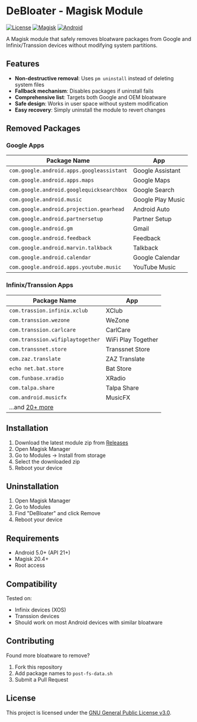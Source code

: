 # DeBloater - Magisk Module

[![License](https://img.shields.io/github/license/yourusername/DeBloater?color=blue)](LICENSE)
[![Magisk](https://img.shields.io/badge/Magisk-20.4%2B-brightgreen)](https://github.com/topjohnwu/Magisk)
[![Android](https://img.shields.io/badge/Android-12.0%2B-blue)](https://www.android.com)

A Magisk module that safely removes bloatware packages from Google and Infinix/Transsion devices without modifying system partitions.

## Features

- **Non-destructive removal**: Uses `pm uninstall` instead of deleting system files
- **Fallback mechanism**: Disables packages if uninstall fails
- **Comprehensive list**: Targets both Google and OEM bloatware
- **Safe design**: Works in user space without system modification
- **Easy recovery**: Simply uninstall the module to revert changes

## Removed Packages

### Google Apps
| Package Name | App |
|-------------|-----|
| `com.google.android.apps.googleassistant` | Google Assistant |
| `com.google.android.apps.maps` | Google Maps |
| `com.google.android.googlequicksearchbox` | Google Search |
| `com.google.android.music` | Google Play Music |
| `com.google.android.projection.gearhead` | Android Auto |
| `com.google.android.partnersetup` | Partner Setup |
| `com.google.android.gm` | Gmail |
| `com.google.android.feedback` | Feedback |
| `com.google.android.marvin.talkback` | Talkback |
| `com.google.android.calendar` | Google Calendar |
| `com.google.android.apps.youtube.music` | YouTube Music |

### Infinix/Transsion Apps
| Package Name | App |
|-------------|-----|
| `com.trassion.infinix.xclub` | XClub |
| `com.transsion.wezone` | WeZone |
| `com.transsion.carlcare` | CarlCare |
| `com.transsion.wifiplaytogether` | WiFi Play Together |
| `com.transsnet.store` | Transsnet Store |
| `com.zaz.translate` | ZAZ Translate |
| `echo net.bat.store` | Bat Store |
| `com.funbase.xradio` | XRadio |
| `com.talpa.share` | Talpa Share |
| `com.android.musicfx` | MusicFX |
| ...and [20+ more](#) | |

## Installation

1. Download the latest module zip from [Releases](#)
2. Open Magisk Manager
3. Go to Modules → Install from storage
4. Select the downloaded zip
5. Reboot your device

## Uninstallation

1. Open Magisk Manager
2. Go to Modules
3. Find "DeBloater" and click Remove
4. Reboot your device

## Requirements

- Android 5.0+ (API 21+)
- Magisk 20.4+
- Root access

## Compatibility

Tested on:
- Infinix devices (XOS)
- Transsion devices
- Should work on most Android devices with similar bloatware

## Contributing

Found more bloatware to remove?  
1. Fork this repository
2. Add package names to `post-fs-data.sh`
3. Submit a Pull Request

## License

This project is licensed under the [GNU General Public License v3.0](LICENSE).
